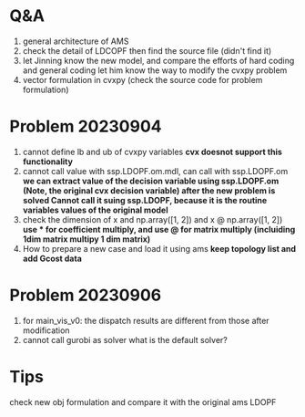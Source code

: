 # Q&A

1. general architecture of AMS
2. check the detail of LDCOPF
   then find the source file (didn't find it)
3. let Jinning know the new model, and compare the efforts of hard coding and general coding
   let him know the way to modify the cvxpy problem
4. vector formulation in cvxpy
   (check the source code for problem formulation)

# Problem 20230904

1. cannot define lb and ub of cvxpy variables
   **cvx doesnot support this functionality**
2. cannot call value with ssp.LDOPF.om.mdl, can call with ssp.LDOPF.om
   **we can extract value of the decision variable using ssp.LDOPF.om (Note, the original cvx decision variable) after the new problem is solved
   Cannot call it suing ssp.LDOPF, because it is the routine variables values of the original model**
3. check the dimension of x and np.array([1, 2]) and x @ np.array([1, 2])
   **use * for coefficient multiply, and use @ for matrix multiply (incluiding 1dim matrix multipy 1 dim matrix)**
4. How to prepare a new case
   and load it using ams
   **keep topology list and add Gcost data**

# Problem 20230906

1. for main_vis_v0: the dispatch results are different from those after modification
2. cannot call gurobi as solver
   what is the default solver?

# Tips

check new obj formulation and compare it with the original ams LDOPF

